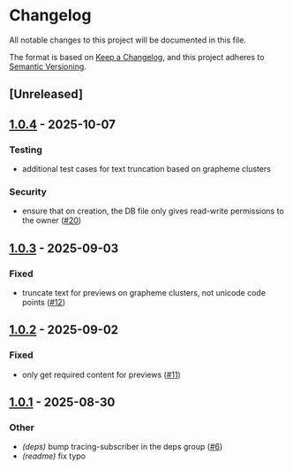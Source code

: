 # Changelog

All notable changes to this project will be documented in this file.

The format is based on [Keep a Changelog](https://keepachangelog.com/en/1.0.0/),
and this project adheres to [Semantic Versioning](https://semver.org/spec/v2.0.0.html).

## [Unreleased]

## [1.0.4](https://github.com/Rolv-Apneseth/clipvault/compare/v1.0.3...v1.0.4) - 2025-10-07

### Testing

- additional test cases for text truncation based on grapheme clusters

### Security

- ensure that on creation, the DB file only gives read-write permissions to the owner ([#20](https://github.com/Rolv-Apneseth/clipvault/pull/20))

## [1.0.3](https://github.com/Rolv-Apneseth/clipvault/compare/v1.0.2...v1.0.3) - 2025-09-03

### Fixed

- truncate text for previews on grapheme clusters, not unicode code points ([#12](https://github.com/Rolv-Apneseth/clipvault/pull/12))

## [1.0.2](https://github.com/Rolv-Apneseth/clipvault/compare/v1.0.1...v1.0.2) - 2025-09-02

### Fixed

- only get required content for previews ([#11](https://github.com/Rolv-Apneseth/clipvault/pull/11))

## [1.0.1](https://github.com/Rolv-Apneseth/clipvault/compare/v1.0.0...v1.0.1) - 2025-08-30

### Other

- *(deps)* bump tracing-subscriber in the deps group ([#6](https://github.com/Rolv-Apneseth/clipvault/pull/6))
- *(readme)* fix typo
